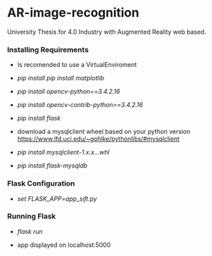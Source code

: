 # AR-image-recognition
University Thesis for 4.0 Industry with Augmented Reality web based.

### Installing Requirements
* Is recomended to use a VirtualEnviroment

* *pip install pip install matplotlib*

* *pip install opencv-python==3.4.2.16*

* *pip install opencv-contrib-python==3.4.2.16*

* *pip install flask*

* download a mysqlclient wheel based on your python version https://www.lfd.uci.edu/~gohlke/pythonlibs/#mysqlclient

* *pip install mysqlclient-1.x.x...whl*

* *pip install flask-mysqldb*

### Flask Configuration

* *set FLASK_APP=app_sift.py*

### Running Flask

* *flask run*

* app displayed on localhost:5000
